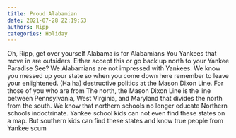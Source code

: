 ```yaml
---
title: Proud Alabamian
date: 2021-07-28 22:19:53
authors: Ripp
categories: Holiday
---
```


 Oh, Ripp, get over yourself 
Alabama is for Alabamians 
You Yankees that move in are outsiders.   Either accept this or go back up north to your Yankee Paradise
See? We Alabamians are not impressed with Yankees.  We know you messed up your  state  so when you come down here remember  to leave your enlightened. (Ha ha) destructive politics at the Mason Dixon Line.   For those of you who are from
The north, the Mason Dixon  Line  is the line between Pennsylvania, West Virginia, and Maryland that  divides the north from the south.    We know that northern schools no longer educate    Northern schools indoctrinate.  Yankee  school kids can not even find these states on a map.   But southern kids can find these states and know true people from Yankee scum